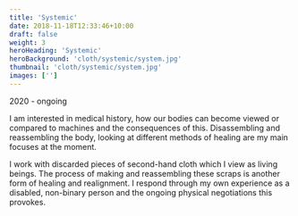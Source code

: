 ```yaml
---
title: 'Systemic'
date: 2018-11-18T12:33:46+10:00
draft: false
weight: 3
heroHeading: 'Systemic'
heroBackground: 'cloth/systemic/system.jpg'
thumbnail: 'cloth/systemic/system.jpg'
images: ['']
---
```

2020 - ongoing

I am interested in medical history, how our bodies can become viewed or compared to machines and the consequences of this. Disassembling and reassembling the body, looking at different methods of healing are my main focuses at the moment.

I work with discarded pieces of second-hand cloth which I view as living beings. The process of making and reassembling these scraps is another form of healing and realignment.
I respond through my own experience as a disabled, non-binary person and the ongoing physical negotiations this provokes.


